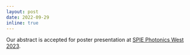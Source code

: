 ```yaml
---
layout: post
date: 2022-09-29
inline: true
---
```


Our abstract is accepted for poster presentation at [SPIE Photonics West 2023](https://spie.org/conferences-and-exhibitions/photonics-west).
